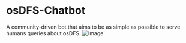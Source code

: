 # osDFS-Chatbot
A community-driven bot that aims to be as simple as possible to serve humans queries about osDFS.
![Image](https://user-images.githubusercontent.com/40069230/88557934-82dd8600-d048-11ea-865a-e5abf711a9eb.jpeg)
